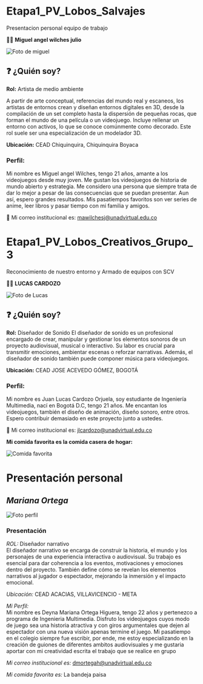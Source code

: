 # Etapa1_PV_Lobos_Salvajes

Presentacion personal equipo de trabajo

👨‍🎓 **Miguel angel wilches julio**

![Foto de miguel](./Imagen%20de%20WhatsApp%202024-09-17%20a%20las%2020.25.12_088d2e28.jpg)


## ❓ ¿Quién soy?

**Rol:** Artista de medio ambiente  

A partir de arte conceptual, referencias del mundo real y escaneos, los artistas de entornos crean y diseñan entornos digitales en 3D, desde la compilación de un set completo hasta la dispersión de pequeñas rocas, que forman el mundo de una película o un videojuego. Incluye rellenar un entorno con activos, lo que se conoce comúnmente como decorado. Este rol suele ser una especialización de un modelador 3D.

**Ubicación:** CEAD Chiquinquira, Chiquinquira Boyaca

### Perfil:

Mi nombre es Miguel angel Wilches, tengo 21 años, amante a los videojuegos desde muy joven. Me gustan los videojuegos de historia de mundo abierto y estrategia. Me considero una persona que siempre trata de dar lo mejor a pesar de las consecuencias que se puedan presentar. Aun así, espero grandes resultados. Mis pasatiempos favoritos son ver series de anime, leer libros y pasar tiempo con mi familia y amigos.

📧 Mi correo institucional es: [mawilchesj@unadvirtual.edu.co](mailto:mawilchesj@unadvirtual.edu.co)

 
# Etapa1_PV_Lobos_Creativos_Grupo_3

Reconocimiento de nuestro entorno y Armado de equipos con SCV

👨‍🎓 **LUCAS CARDOZO**

![Foto de Lucas](./foto%20universidad.jpg)

## ❓ ¿Quién soy?

**Rol:** Diseñador de Sonido 
El diseñador de sonido es un profesional encargado de crear, manipular y gestionar los elementos sonoros de un proyecto audiovisual, musical o interactivo. Su labor es crucial para transmitir emociones, ambientar escenas o reforzar narrativas. Además, el diseñador de sonido también puede componer música para videojuegos. 


**Ubicación:** CEAD JOSE ACEVEDO GÓMEZ, BOGOTÁ

### Perfil:
Mi nombre es Juan Lucas Cardozo Orjuela, soy estudiante de Ingeniería Multimedia, nací en Bogotá D.C, tengo 21 años. Me encantan los videojuegos, también el diseño de animación, diseño sonoro, entre otros. Espero contribuir demasiado en este proyecto junto a ustedes.

📧 Mi correo institucional es: [jlcardozo@unadvirtual.edu.co](mailto:jlcardozo@unadvirtual.edu.co)

**Mi comida favorita es la comida casera de hogar:**

![Comida favorita](./comida%20casera.png)

# Presentación personal
## *Mariana Ortega*

![Foto perfil](Foto%20(2).jpeg) 

### Presentación

*ROL:* Diseñador narrativo  
El diseñador narrativo se encarga de construir la historia, el mundo y los personajes de una experiencia interactiva o audiovisual. Su trabajo es esencial para dar coherencia a los eventos, motivaciones y emociones dentro del proyecto. También define cómo se revelan los elementos narrativos al jugador o espectador, mejorando la inmersión y el impacto emocional.

*Ubicación:* CEAD ACACIAS, VILLAVICENCIO - META

*Mi Perfil:*  
Mi nombre es Deyna Mariana Ortega Higuera, tengo 22 años y pertenezco a programa de Ingenieria Multimedia. Disfruto los videojuegos cuyos modo de juego sea una historia atractiva y con giros argumentales que dejen al espectador con una nueva visión apenas termine el juego. Mi pasatiempo en el colegio siempre fue escribir, por ende, me estoy especializando en la creación de guiones de diferentes ambitos audiovisuales y me gustaria aportar con mi creatividad escrita el trabajo que se realice en grupo

*Mi correo institucional es:* [dmortegah@unadvirtual.edu.co](mailto:dmortegah@unadvirtual.edu.co)

*Mi comida favorita es:* La bandeja paisa

